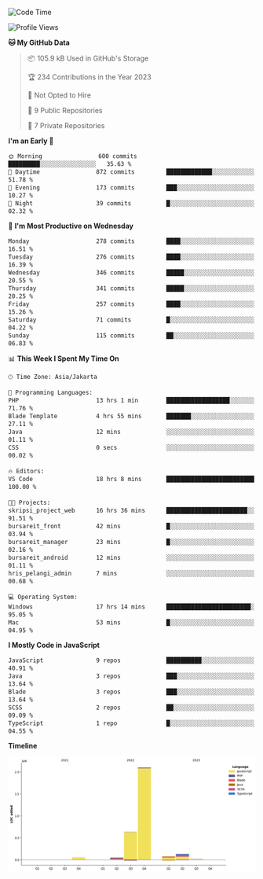 <!--START_SECTION:waka-->
![Code Time](http://img.shields.io/badge/Code%20Time-140%20hrs%2033%20mins-blue)

![Profile Views](http://img.shields.io/badge/Profile%20Views-0-blue)

**🐱 My GitHub Data** 

> 📦 105.9 kB Used in GitHub's Storage 
 > 
> 🏆 234 Contributions in the Year 2023
 > 
> 🚫 Not Opted to Hire
 > 
> 📜 9 Public Repositories 
 > 
> 🔑 7 Private Repositories 
 > 
**I'm an Early 🐤** 

```text
🌞 Morning                600 commits         █████████░░░░░░░░░░░░░░░░   35.63 % 
🌆 Daytime                872 commits         █████████████░░░░░░░░░░░░   51.78 % 
🌃 Evening                173 commits         ███░░░░░░░░░░░░░░░░░░░░░░   10.27 % 
🌙 Night                  39 commits          █░░░░░░░░░░░░░░░░░░░░░░░░   02.32 % 
```
📅 **I'm Most Productive on Wednesday** 

```text
Monday                   278 commits         ████░░░░░░░░░░░░░░░░░░░░░   16.51 % 
Tuesday                  276 commits         ████░░░░░░░░░░░░░░░░░░░░░   16.39 % 
Wednesday                346 commits         █████░░░░░░░░░░░░░░░░░░░░   20.55 % 
Thursday                 341 commits         █████░░░░░░░░░░░░░░░░░░░░   20.25 % 
Friday                   257 commits         ████░░░░░░░░░░░░░░░░░░░░░   15.26 % 
Saturday                 71 commits          █░░░░░░░░░░░░░░░░░░░░░░░░   04.22 % 
Sunday                   115 commits         ██░░░░░░░░░░░░░░░░░░░░░░░   06.83 % 
```


📊 **This Week I Spent My Time On** 

```text
🕑︎ Time Zone: Asia/Jakarta

💬 Programming Languages: 
PHP                      13 hrs 1 min        ██████████████████░░░░░░░   71.76 % 
Blade Template           4 hrs 55 mins       ███████░░░░░░░░░░░░░░░░░░   27.11 % 
Java                     12 mins             ░░░░░░░░░░░░░░░░░░░░░░░░░   01.11 % 
CSS                      0 secs              ░░░░░░░░░░░░░░░░░░░░░░░░░   00.02 % 

🔥 Editors: 
VS Code                  18 hrs 8 mins       █████████████████████████   100.00 % 

🐱‍💻 Projects: 
skripsi_project_web      16 hrs 36 mins      ███████████████████████░░   91.51 % 
bursareit_front          42 mins             █░░░░░░░░░░░░░░░░░░░░░░░░   03.94 % 
bursareit_manager        23 mins             █░░░░░░░░░░░░░░░░░░░░░░░░   02.16 % 
bursareit_android        12 mins             ░░░░░░░░░░░░░░░░░░░░░░░░░   01.11 % 
hris_pelangi_admin       7 mins              ░░░░░░░░░░░░░░░░░░░░░░░░░   00.68 % 

💻 Operating System: 
Windows                  17 hrs 14 mins      ████████████████████████░   95.05 % 
Mac                      53 mins             █░░░░░░░░░░░░░░░░░░░░░░░░   04.95 % 
```

**I Mostly Code in JavaScript** 

```text
JavaScript               9 repos             ██████████░░░░░░░░░░░░░░░   40.91 % 
Java                     3 repos             ███░░░░░░░░░░░░░░░░░░░░░░   13.64 % 
Blade                    3 repos             ███░░░░░░░░░░░░░░░░░░░░░░   13.64 % 
SCSS                     2 repos             ██░░░░░░░░░░░░░░░░░░░░░░░   09.09 % 
TypeScript               1 repo              █░░░░░░░░░░░░░░░░░░░░░░░░   04.55 % 
```



**Timeline**

![Lines of Code chart](https://raw.githubusercontent.com/brstreet2/brstreet2/main/assets/bar_graph.png)


<!--END_SECTION:waka-->
